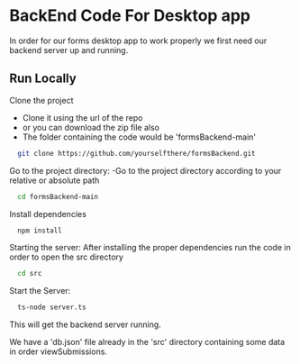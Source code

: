 
# BackEnd Code For Desktop app

In order for our forms desktop app to work properly we first need our backend server up and running.


## Run Locally

Clone the project
- Clone it using the url of the repo 
- or you can download the zip file also 
- The folder containing the code would be 'formsBackend-main'
```bash
  git clone https://github.com/yourselfthere/formsBackend.git
```

Go to the project directory:
-Go to the project directory according to your relative or absolute path

```bash
  cd formsBackend-main
```

Install dependencies

```bash
  npm install
```

Starting the server: After installing the proper dependencies run the
code in order to open the src directory 

```bash
  cd src
```

Start the Server: 

```bash
  ts-node server.ts
```


This will get the backend server running.

We have a 'db.json' file already in the 'src' directory containing 
some data in order viewSubmissions.
